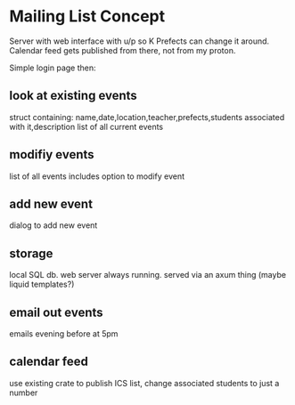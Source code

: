 # Mailing List Concept
Server with web interface with u/p so K Prefects can change it around.
Calendar feed gets published from there, not from my proton.

Simple login page then:
## look at existing events
struct containing: name,date,location,teacher,prefects,students associated with it,description
list of all current events

## modifiy events
list of all events includes option to modify event

## add new event
dialog to add new event

## storage
local SQL db.
web server always running.
served via an axum thing (maybe liquid templates?)

## email out events
emails evening before at 5pm

## calendar feed
use existing crate to publish ICS list, change associated students to just a number